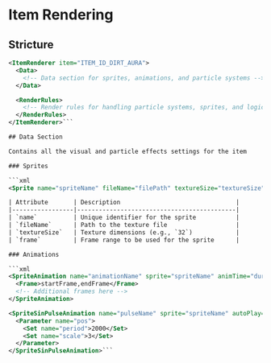 # Item Rendering

## Stricture

```xml
<ItemRenderer item="ITEM_ID_DIRT_AURA">
  <Data>
    <!-- Data section for sprites, animations, and particle systems -->
  </Data>

  <RenderRules>
    <!-- Render rules for handling particle systems, sprites, and logic -->
  </RenderRules>
</ItemRenderer>```

## Data Section

Contains all the visual and particle effects settings for the item

### Sprites

```xml
<Sprite name="spriteName" fileName="filePath" textureSize="textureSize" frame="startFrame,endFrame"/>```

| Attribute       | Description                                |
|-----------------|--------------------------------------------|
| `name`          | Unique identifier for the sprite           |
| `fileName`      | Path to the texture file                   |
| `textureSize`   | Texture dimensions (e.g., `32`)            |
| `frame`         | Frame range to be used for the sprite      |

### Animations

```xml
<SpriteAnimation name="animationName" sprite="spriteName" animTime="duration">
  <Frame>startFrame,endFrame</Frame>
  <!-- Additional frames here -->
</SpriteAnimation>

<SpriteSinPulseAnimation name="pulseName" sprite="spriteName" autoPlay="true">
  <Parameter name="pos">
    <Set name="period">2000</Set>
    <Set name="scale">3</Set>
  </Parameter>
</SpriteSinPulseAnimation>```